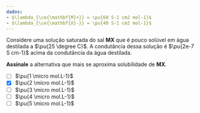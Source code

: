 ```yaml
---
dados:
- $\lambda_{\ce{\mathbf{M}+}} = \pu{60 S-1 cm2 mol-1}$
- $\lambda_{\ce{\mathbf{X}-}} = \pu{40 S-1 cm2 mol-1}$
---
```

Considere uma solução saturada do sal **MX** que é pouco solúvel em água destilada a $\pu{25 \degree C}$. A condutância dessa solução é $\pu{2e-7 S cm-1}$ acima da condutância da água destilada. 

**Assinale** a alternativa que mais se aproxima solubilidade de **MX**.

- [ ] $\pu{1 \micro mol.L-1}$
- [x] $\pu{2 \micro mol.L-1}$
- [ ] $\pu{3 \micro mol.L-1}$
- [ ] $\pu{4 \micro mol.L-1}$
- [ ] $\pu{5 \micro mol.L-1}$